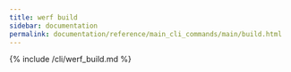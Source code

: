 ```yaml
---
title: werf build
sidebar: documentation
permalink: documentation/reference/main_cli_commands/main/build.html
---
```


{% include /cli/werf_build.md %}
